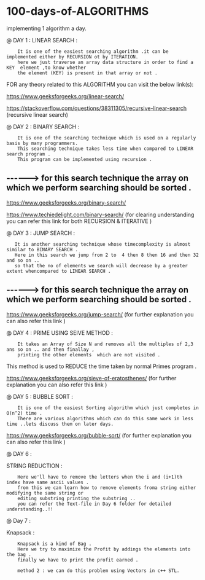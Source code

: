 # 100-days-of-ALGORITHMS
implementing 1 algorithm a day.


@ DAY 1  :
LINEAR SEARCH :

        It is one of the easiest searching algorithm .it can be implemented either by RECURSION ot by ITERATION.
        here we just traverse an array data structure in order to find a KEY  element ,to know whether 
        the element (KEY) is present in that array or not .    
       
 FOR any theory related to this ALGORITHM  you can visit the below link(s):
 
 https://www.geeksforgeeks.org/linear-search/
 
 https://stackoverflow.com/questions/38311305/recursive-linear-search  (recursive linear search)
 


@ DAY 2 :
BINARY SEARCH :

        It is one of the searching technique which is used on a regularly basis by many programmers.
        This searching technique takes less time when compared to LINEAR search program .
        This program can be implemented using recursion .
  ##  ------> for this search technique the array on which we perform searching should be sorted .
         
 https://www.geeksforgeeks.org/binary-search/
 
https://www.techiedelight.com/binary-search/  (for clearing understanding you can refer this link for both RECURSION & ITERATIVE )


@ DAY 3 :
JUMP SEARCH :
 
       It is another searching technique whose timecomplexity is almost similar to BINARY SEARCH . 
       Here in this search we jump from 2 to  4 then 8 then 16 and then 32 and so on .. 
       so that the no of elements we search will decrease by a greater extent whencompared to LINEAR SEARCH .
  ##  ------> for this search technique the array on which we perform searching should be sorted .
       
https://www.geeksforgeeks.org/jump-search/   (for further explanation you can also refer this link )


@ DAY 4 :
PRIME USING SEIVE METHOD :
 
        It takes an Array of Size N and removes all the multiples of 2,3 ans so on .. and then finallay ,
        printing the other elements  which are not visited .
   This method is used to REDUCE the time taken by normal Primes program .
        
https://www.geeksforgeeks.org/sieve-of-eratosthenes/  (for further explanation you can also refer this link )

@ DAY 5 :
BUBBLE SORT :

        It is one of the easiest Sorting algorithm which just completes in O(n^2) time .
        There are various algorithms which can do this same work in less time ..lets discuss them on later days.
     
 https://www.geeksforgeeks.org/bubble-sort/    (for further explanation you can also refer this link )
 
 @ DAY 6 :
 
 STRING REDUCTION :
 
        Here we'll have to remove the letters when the i and (i+1)th  index have same ascii values .
        from this we can learn how to remove elements froma string either modifying the same string or 
        editing substring printing the substring ..
        you can refer the Text-file in Day 6 folder for detailed understanding..!!
        
 @ Day 7 :
 
 Knapsack :
 
        Knapsack is a kind of Bag . 
        Here we try to maximize the Profit by addings the elements into the bag .
        finally we have to print the profit earned .
        
        method 2 : we can do this problem using Vectors in c++ STL.
